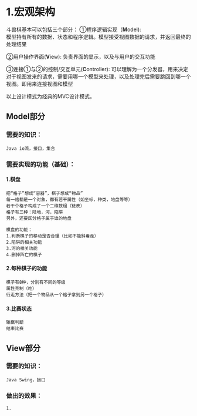 # 1.宏观架构
斗兽棋基本可以包括三个部分：
  ①程序逻辑实现（**M**odel):  
  模型持有所有的数据、状态和程序逻辑。模型接受视图数据的请求，并返回最终的处理结果
  
  ②用户操作界面(**V**iew):
  负责界面的显示，以及与用户的交互功能
  
  ③连接①与②的控制/交互单元(**C**ontroller):
  可以理解为一个分发器，用来决定对于视图发来的请求，需要用哪一个模型来处理，以及处理完后需要跳回到哪一个视图。即用来连接视图和模型
  
  以上设计模式为经典的MVC设计模式。
  
  
## Model部分
### 需要的知识：
    Java io流，接口，集合
### 需要实现的功能（基础）：
#### 1.棋盘
    把“格子”想成“容器”，棋子想成“物品”
    每一格都是一个对象，都有若干属性（如坐标，种类，地盘等等）
    若干个格子构成了一个二维数组（链表）
    格子有三种：陆地，河，陷阱
    另外，还要区分格子属于谁的地盘
    
    棋盘的功能：
    1.判断棋子的移动是否合理（比如不能斜着走）
    2.陷阱的相关功能
    3.河的相关功能
    4.删掉阵亡的棋子
    
#### 2.每种棋子的功能
    棋子有8种，分别有不同的等级
    属性克制（吃）
    行走方法（把一个物品从一个格子拿到另一个格子）
    
#### 3.比赛状态
    输赢判断
    结束比赛

## View部分
### 需要的知识：
    Java Swing，接口
### 做出的效果：
    1.
    
    

